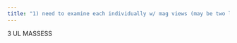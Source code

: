 ```yaml
---
title: "1) need to examine each individually w/ mag views (may be two lymph nodes &amp; one cancer*) 2) US any suspicious mass"
---
```

3 UL MASSESS

